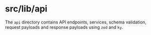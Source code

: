 # src/lib/api

The `api` directory contains API endpoints, services, schema validation, request payloads and response payloads using `zod` and `ky`.
